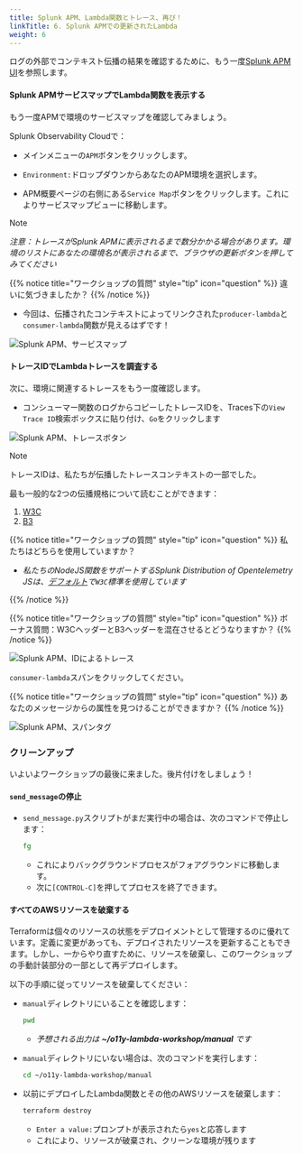 ```yaml
---
title: Splunk APM、Lambda関数とトレース、再び！
linkTitle: 6. Splunk APMでの更新されたLambda
weight: 6
---
```


ログの外部でコンテキスト伝播の結果を確認するために、もう一度[Splunk APM UI](https://app.us1.signalfx.com/#/apm)を参照します。

#### Splunk APMサービスマップでLambda関数を表示する

もう一度APMで環境のサービスマップを確認してみましょう。

Splunk Observability Cloudで：

- メインメニューの`APM`ボタンをクリックします。

- `Environment:`ドロップダウンからあなたのAPM環境を選択します。

- APM概要ページの右側にある`Service Map`ボタンをクリックします。これによりサービスマップビューに移動します。

> [!NOTE]
> _注意：トレースがSplunk APMに表示されるまで数分かかる場合があります。環境のリストにあなたの環境名が表示されるまで、ブラウザの更新ボタンを押してみてください_

{{% notice title="ワークショップの質問" style="tip" icon="question" %}}
違いに気づきましたか？
{{% /notice %}}

- 今回は、伝播されたコンテキストによってリンクされた`producer-lambda`と`consumer-lambda`関数が見えるはずです！

![Splunk APM、サービスマップ](../images/09-Manual-ServiceMap.png)

#### トレースIDでLambdaトレースを調査する

次に、環境に関連するトレースをもう一度確認します。

- コンシューマー関数のログからコピーしたトレースIDを、Traces下の`View Trace ID`検索ボックスに貼り付け、`Go`をクリックします

![Splunk APM、トレースボタン](../images/10-Manual-TraceButton.png)

> [!NOTE]
> トレースIDは、私たちが伝播したトレースコンテキストの一部でした。

最も一般的な2つの伝播規格について読むことができます：

1. [W3C](https:///www.w3.org/TR/trace-context/#traceparent-header)
2. [B3](https://github.com/openzipkin/b3-propagation#overall-process)

{{% notice title="ワークショップの質問" style="tip" icon="question" %}}
私たちはどちらを使用していますか？

- _私たちのNodeJS関数をサポートするSplunk Distribution of Opentelemetry JSは、[デフォルト](https://docs.splunk.com/observability/en/gdi/get-data-in/application/nodejs/splunk-nodejs-otel-distribution.html#defaults-of-the-splunk-distribution-of-opentelemetry-js)で`W3C`標準を使用しています_

{{% /notice %}}

{{% notice title="ワークショップの質問" style="tip" icon="question" %}}
ボーナス質問：W3CヘッダーとB3ヘッダーを混在させるとどうなりますか？
{{% /notice %}}

![Splunk APM、IDによるトレース](../images/11-Manual-TraceByID.png)

`consumer-lambda`スパンをクリックしてください。

{{% notice title="ワークショップの質問" style="tip" icon="question" %}}
あなたのメッセージからの属性を見つけることができますか？
{{% /notice %}}

![Splunk APM、スパンタグ](../images/12-Manual-SpanTags.png)

### クリーンアップ

いよいよワークショップの最後に来ました。後片付けをしましょう！

#### `send_message`の停止

- `send_message.py`スクリプトがまだ実行中の場合は、次のコマンドで停止します：

  ```bash
  fg
  ```

  - これによりバックグラウンドプロセスがフォアグラウンドに移動します。
  - 次に`[CONTROL-C]`を押してプロセスを終了できます。

#### すべてのAWSリソースを破棄する

Terraformは個々のリソースの状態をデプロイメントとして管理するのに優れています。定義に変更があっても、デプロイされたリソースを更新することもできます。しかし、一からやり直すために、リソースを破棄し、このワークショップの手動計装部分の一部として再デプロイします。

以下の手順に従ってリソースを破棄してください：

- `manual`ディレクトリにいることを確認します：

  ```bash
  pwd
  ```

  - _予想される出力は **~/o11y-lambda-workshop/manual** です_

- `manual`ディレクトリにいない場合は、次のコマンドを実行します：

  ```bash
  cd ~/o11y-lambda-workshop/manual
  ```

- 以前にデプロイしたLambda関数とその他のAWSリソースを破棄します：

  ```bash
  terraform destroy
  ```

  - `Enter a value:`プロンプトが表示されたら`yes`と応答します
  - これにより、リソースが破棄され、クリーンな環境が残ります
